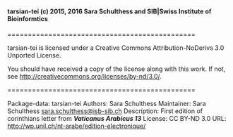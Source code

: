 #### tarsian-tei (c) 2015, 2016 Sara Schulthess and SIB|Swiss Institute of Bioinformtics

==============================================

tarsian-tei is licensed under a Creative Commons Attribution-NoDerivs 3.0 Unported License.

You should have received a copy of the license along with this work.  If not, see http://creativecommons.org/licenses/by-nd/3.0/.

==============================================

Package-data: tarsian-tei
Authors: Sara Schulthess
Maintainer: Sara Schulthess <sara.schulthess@isb-sib.ch>
Description:  First edition of corinthians letter from **_Vaticanus Arabicus 13_**
License: CC BY-ND 3.0
URL: http://wp.unil.ch/nt-arabe/edition-electronique/

